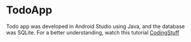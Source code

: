 # TodoApp
Todo app was developed in Android Studio using Java, and the database was SQLite.
For a better understanding, watch this tutorial [CodingStuff](https://www.youtube.com/watch?v=9Qlvrvu5Kk8&list=PLhhNsarqV6MQ59jOKACuCzASgBGMuR-km)

